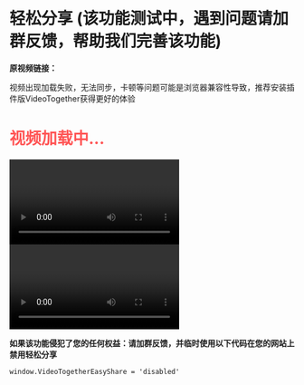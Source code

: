 # 轻松分享 (该功能测试中，遇到问题请加群反馈，帮助我们完善该功能)

**原视频链接：**<a id="originalVideoUrl"></a>

视频出现加载失败，无法同步，卡顿等问题可能是浏览器兼容性导致，推荐安装插件版VideoTogether获得更好的体验

<h1 id="StatusText" style="color:#FF5555">视频加载中...</h1>
<p style="display:none;" id="LoadTimeoutText">视频加载过久, 该视频可能不支持轻松分享。建议安装插件进行同步</p>

<video class="easyShareVideo" id="hlsVideo" controls autoplay playsinline></video>
<video class="easyShareVideo" id="nativeVideo" controls autoplay playsinline></video>
<div id="hlsFrame" class="easyShareVideo"></div>

<script setup>
import EasyShare from '../.vitepress/components/EasyShare.vue'
</script>
<EasyShare />





<!-- **如果该功能侵犯了您的任何权益：点击此处反馈并查看如何在您的网站上禁用该功能** -->
**如果该功能侵犯了您的任何权益：请加群反馈，并临时使用以下代码在您的网站上禁用轻松分享**
```
window.VideoTogetherEasyShare = 'disabled'
```